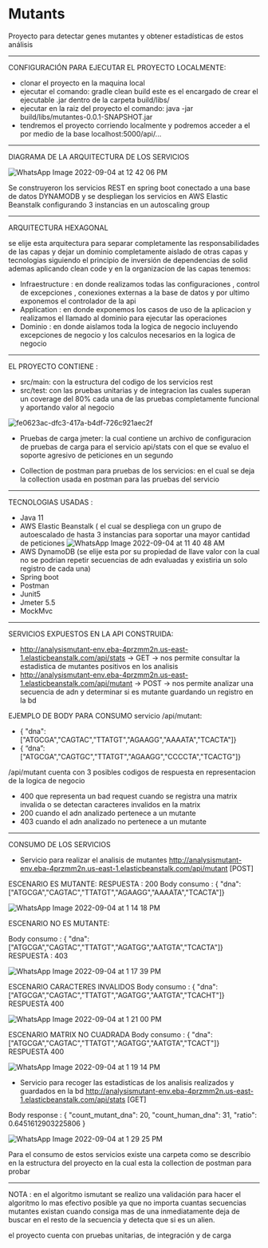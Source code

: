 # Mutants
Proyecto para detectar genes mutantes y obtener estadísticas de estos análisis

-----------------------------------------------------------------------------------------------------------------------------------------------------------
CONFIGURACIÓN PARA EJECUTAR EL PROYECTO LOCALMENTE:

* clonar el proyecto en la maquina local
* ejecutar el comando: gradle clean build este es el encargado de crear el ejecutable .jar dentro de la carpeta build/libs/
* ejecutar en la raiz del proyecto el comando: java -jar build/libs/mutantes-0.0.1-SNAPSHOT.jar
* tendremos el proyecto corriendo localmente y podremos acceder a el por medio de la base localhost:5000/api/...

-----------------------------------------------------------------------------------------------------------------------------------------------------------
DIAGRAMA DE LA ARQUITECTURA DE LOS SERVICIOS

![WhatsApp Image 2022-09-04 at 12 42 06 PM](https://user-images.githubusercontent.com/51482164/188326524-6119c46f-53c9-4d51-9b59-790e14da24c5.jpeg)

Se construyeron los servicios REST en spring boot conectado a una base de datos DYNAMODB y se despliegan los servicios en AWS Elastic Beanstalk configurando 3 instancias en un autoscaling group 

-----------------------------------------------------------------------------------------------------------------------------------------------------------
ARQUITECTURA HEXAGONAL

se elije esta arquitectura para separar completamente las responsabilidades de las capas y dejar un dominio completamente aislado de otras capas y tecnologias siguiendo el principio de inversión de dependencias de solid ademas aplicando clean code y en la organizacion de las capas tenemos:

* Infraestructure : en donde realizamos todas las configuraciones , control de excepciones , conexiones externas a la base de datos y por ultimo exponemos el controlador de la api
* Application : en donde exponemos los casos de uso de la aplicacion y realizamos el llamado al dominio para ejecutar las operaciones
* Dominio : en donde aislamos toda la logica de negocio incluyendo excepciones de negocio y los calculos necesarios en la logica de negocio

-----------------------------------------------------------------------------------------------------------------------------------------------------------
EL PROYECTO CONTIENE :

- src/main: con la estructura del codigo de los servicios rest
- src/test: con las pruebas unitarias y de integracion las cuales superan un coverage del 80% cada una de las pruebas completamente funcional y aportando valor al negocio

![fe0623ac-dfc3-417a-b4df-726c921aec2f](https://user-images.githubusercontent.com/51482164/188326962-106b728d-bbb2-483e-b1b1-27d26db0dea7.jpg)

- Pruebas de carga jmeter: la cual contiene un archivo de configuracion de pruebas de carga para el servicio api/stats con el que se evaluo el soporte agresivo de peticiones en un segundo

- Collection de postman para pruebas de los servicios: en el cual se deja la collection usada en postman para las pruebas del servicio

-----------------------------------------------------------------------------------------------------------------------------------------------------------
TECNOLOGIAS USADAS :

- Java 11
- AWS Elastic Beanstalk ( el cual se despliega con un grupo de autoescalado de hasta 3 instancias para soportar una mayor cantidad de peticiones 
![WhatsApp Image 2022-09-04 at 11 40 48 AM](https://user-images.githubusercontent.com/51482164/188324620-7b76e09a-716e-488a-8402-686c91df7dd0.jpeg)
- AWS DynamoDB (se elije esta por su propiedad de llave valor con la cual no se podrian repetir secuencias de adn evaluadas y existiria un solo registro de cada una)
- Spring boot
- Postman
- Junit5
- Jmeter 5.5
- MockMvc

-----------------------------------------------------------------------------------------------------------------------------------------------------------
SERVICIOS EXPUESTOS EN LA API CONSTRUIDA:

* http://analysismutant-env.eba-4przmm2n.us-east-1.elasticbeanstalk.com/api/stats   -> GET -> nos permite consultar la estadistica de mutantes positivos en los analisis
* http://analysismutant-env.eba-4przmm2n.us-east-1.elasticbeanstalk.com/api/mutant  -> POST -> nos permite analizar una secuencia de adn y determinar si es mutante guardando un registro en la bd 

EJEMPLO DE BODY PARA CONSUMO servicio /api/mutant: 
* { "dna":["ATGCGA","CAGTAC","TTATGT","AGAAGG","AAAATA","TCACTA"]}
* { “dna”:["ATGCGA","CAGTGC","TTATGT","AGAAGG","CCCCTA","TCACTG"]}

/api/mutant cuenta con 3 posibles codigos de respuesta en representacion de la logica de negocio
* 400 que representa un bad request cuando se registra una matrix invalida o se detectan caracteres invalidos en la matrix
* 200 cuando el adn analizado pertenece a un mutante
* 403 cuando el adn analizado no pertenece a un mutante

-----------------------------------------------------------------------------------------------------------------------------------------------------------
CONSUMO DE LOS SERVICIOS 

* Servicio para realizar el analisis de mutantes
http://analysismutant-env.eba-4przmm2n.us-east-1.elasticbeanstalk.com/api/mutant  [POST]


ESCENARIO ES MUTANTE:
RESPUESTA : 200
Body consumo : { "dna":["ATGCGA","CAGTAC","TTATGT","AGAAGG","AAAATA","TCACTA"]}

![WhatsApp Image 2022-09-04 at 1 14 18 PM](https://user-images.githubusercontent.com/51482164/188327793-1c1e639b-ab2e-498b-81b5-f3c7df1363f6.jpeg)

ESCENARIO NO ES MUTANTE:

Body consumo : { "dna":["ATGCGA","CAGTAC","TTATGT","AGATGG","AATGTA","TCACTA"]}
RESPUESTA : 403

![WhatsApp Image 2022-09-04 at 1 17 39 PM](https://user-images.githubusercontent.com/51482164/188327835-254fd415-aabe-4ea8-b449-b7072d1c8683.jpeg)

ESCENARIO CARACTERES INVALIDOS
Body consumo : { "dna":["ATGCGA","CAGTAC","TTATGT","AGATGG","AATGTA","TCACHT"]}
RESPUESTA 400

![WhatsApp Image 2022-09-04 at 1 21 00 PM](https://user-images.githubusercontent.com/51482164/188327955-d310bce6-2812-4b48-bdff-e4ecade251bc.jpeg)


ESCENARIO MATRIX NO CUADRADA
Body consumo : { "dna":["ATGCGA","CAGTAC","TTATGT","AGATGG","AATGTA","TCACT"]}
RESPUESTA 400

![WhatsApp Image 2022-09-04 at 1 19 14 PM](https://user-images.githubusercontent.com/51482164/188327892-8c3aab21-318b-4fe6-8fee-2944e5d2e116.jpeg)

* Servicio para recoger las estadisticas de los analisis realizados y guardados en la bd 
http://analysismutant-env.eba-4przmm2n.us-east-1.elasticbeanstalk.com/api/stats  [GET]

Body response : {
    "count_mutant_dna": 20,
    "count_human_dna": 31,
    "ratio": 0.6451612903225806
}

![WhatsApp Image 2022-09-04 at 1 29 25 PM](https://user-images.githubusercontent.com/51482164/188328280-b3e03dd9-2413-44a8-a21f-22badc7dda46.jpeg)


Para el consumo de estos servicios existe una carpeta como se describio en la estructura del proyecto en la cual esta la collection de postman para probar


-----------------------------------------------------------------------------------------------------------------------------------------------------------

NOTA : en el algoritmo ismutant se realizo una validación para hacer el algoritmo lo mas efectivo posible ya que no importa cuantas secuencias mutantes existan 
cuando consiga mas de una inmediatamente deja de buscar en el resto de la secuencia y detecta que si es un alien.

el proyecto cuenta con pruebas unitarias, de integración y de carga




